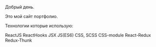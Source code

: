 Добрый день. 

Это мой сайт портфолио.

Технологии которые использую:

ReactJS
ReactHooks 
JSX
JS(ES6)
CSS, SCSS
CSS-module
React-Redux
Redux-Thunk
